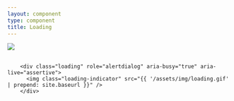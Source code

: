 ```yaml
---
layout: component
type: component
title: Loading
---
```


<div class="force-clear">
  <div class="loading" role="alertdialog" aria-busy="true" aria-live="assertive">
    <img class="loading-indicator" src="{{ '/assets/img/loading.gif' | prepend: site.baseurl }}" />
  </div>
</div>

<pre>
  <code>
    &lt;div class="loading" role="alertdialog" aria-busy="true" aria-live="assertive">
      &lt;img class="loading-indicator" src="{{ '/assets/img/loading.gif' | prepend: site.baseurl }}" />
    &lt;/div>
  </code>
</pre>
